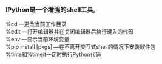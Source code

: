 ### IPython是一个增强的shell工具,

%cd —更改当前工作目录  
%edit —打开编辑器并在关闭编辑器后执行键入的代码  
%env —显示当前环境变量  
%pip install [pkgs] —在不离开交互式shell的情况下安装软件包  
%time和%timeit—定时执行Python代码  
